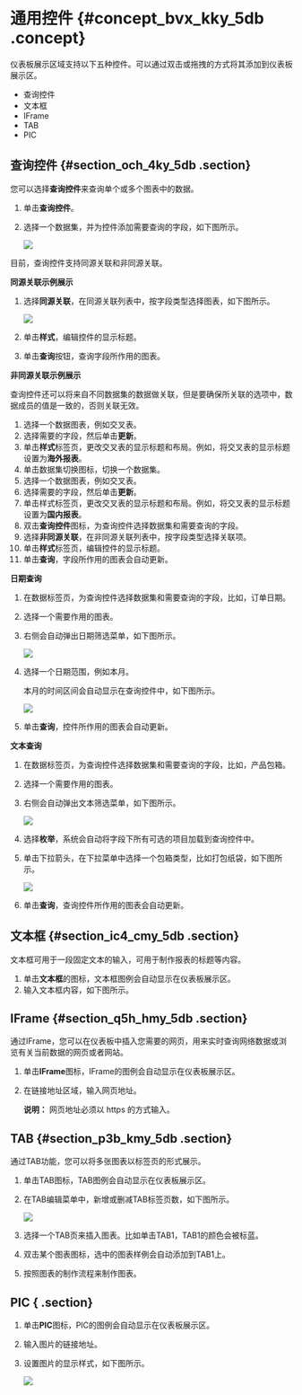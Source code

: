 # 通用控件 {#concept_bvx_kky_5db .concept}

仪表板展示区域支持以下五种控件。可以通过双击或拖拽的方式将其添加到仪表板展示区。

-   查询控件
-   文本框
-   IFrame
-   TAB
-   PIC

## 查询控件 {#section_och_4ky_5db .section}

您可以选择**查询控件**来查询单个或多个图表中的数据。

1.  单击**查询控件**。
2.  选择一个数据集，并为控件添加需要查询的字段，如下图所示。

    ![](http://static-aliyun-doc.oss-cn-hangzhou.aliyuncs.com/assets/img/9118/15332601691485_zh-CN.png)


目前，查询控件支持同源关联和非同源关联。

**同源关联示例展示**

1.  选择**同源关联**，在同源关联列表中，按字段类型选择图表，如下图所示。

    ![](http://static-aliyun-doc.oss-cn-hangzhou.aliyuncs.com/assets/img/9118/15332601691487_zh-CN.png)

2.  单击**样式**，编辑控件的显示标题。
3.  单击**查询**按钮，查询字段所作用的图表。

**非同源关联示例展示**

查询控件还可以将来自不同数据集的数据做关联，但是要确保所关联的选项中，数据成员的值是一致的，否则关联无效。

1.  选择一个数据图表，例如交叉表。
2.  选择需要的字段，然后单击**更新**。
3.  单击**样式**标签页，更改交叉表的显示标题和布局。例如，将交叉表的显示标题设置为**海外报表**。
4.  单击数据集切换图标，切换一个数据集。
5.  选择一个数据图表，例如交叉表。
6.  选择需要的字段，然后单击**更新**。
7.  单击样式标签页，更改交叉表的显示标题和布局。例如，将交叉表的显示标题设置为**国内报表**。
8.  双击**查询控件**图标，为查询控件选择数据集和需要查询的字段。
9.  选择**非同源关联**，在非同源关联列表中，按字段类型选择关联项。
10. 单击**样式**标签页，编辑控件的显示标题。
11. 单击**查询**，字段所作用的图表会自动更新。

**日期查询**

1.  在数据标签页，为查询控件选择数据集和需要查询的字段，比如，订单日期。
2.  选择一个需要作用的图表。
3.  右侧会自动弹出日期筛选菜单，如下图所示。

    ![](http://static-aliyun-doc.oss-cn-hangzhou.aliyuncs.com/assets/img/9118/15332601691492_zh-CN.png)

4.  选择一个日期范围，例如本月。

    本月的时间区间会自动显示在查询控件中，如下图所示。

    ![](http://static-aliyun-doc.oss-cn-hangzhou.aliyuncs.com/assets/img/9118/15332601691494_zh-CN.png)

5.  单击**查询**，控件所作用的图表会自动更新。

**文本查询**

1.  在数据标签页，为查询控件选择数据集和需要查询的字段，比如，产品包箱。
2.  选择一个需要作用的图表。
3.  右侧会自动弹出文本筛选菜单，如下图所示。

    ![](http://static-aliyun-doc.oss-cn-hangzhou.aliyuncs.com/assets/img/9118/15332601691496_zh-CN.png)

4.  选择**枚举**，系统会自动将字段下所有可选的项目加载到查询控件中。
5.  单击下拉箭头，在下拉菜单中选择一个包箱类型，比如打包纸袋，如下图所示。

    ![](http://static-aliyun-doc.oss-cn-hangzhou.aliyuncs.com/assets/img/9118/15332601691497_zh-CN.png)

6.  单击**查询**，查询控件所作用的图表会自动更新。

## 文本框 {#section_ic4_cmy_5db .section}

文本框可用于一段固定文本的输入，可用于制作报表的标题等内容。

1.  单击**文本框**的图标，文本框图例会自动显示在仪表板展示区。
2.  输入文本框内容，如下图所示。

## IFrame {#section_q5h_hmy_5db .section}

通过IFrame，您可以在仪表板中插入您需要的网页，用来实时查询网络数据或浏览有关当前数据的网页或者网站。

1.  单击**IFrame**图标，IFrame的图例会自动显示在仪表板展示区。
2.  在链接地址区域，输入网页地址。

    **说明：** 网页地址必须以 https 的方式输入。


## TAB {#section_p3b_kmy_5db .section}

通过TAB功能，您可以将多张图表以标签页的形式展示。

1.  单击TAB图标，TAB图例会自动显示在仪表板展示区。
2.  在TAB编辑菜单中，新增或删减TAB标签页数，如下图所示。

    ![](http://static-aliyun-doc.oss-cn-hangzhou.aliyuncs.com/assets/img/9118/15332601696950_zh-CN.png)

3.  选择一个TAB页来插入图表。比如单击TAB1，TAB1的颜色会被标蓝。
4.  双击某个图表图标，选中的图表样例会自动添加到TAB1上。
5.  按照图表的制作流程来制作图表。

## PIC { .section}

1.  单击**PIC**图标，PIC的图例会自动显示在仪表板展示区。
2.  输入图片的链接地址。
3.  设置图片的显示样式，如下图所示。

    ![](http://static-aliyun-doc.oss-cn-hangzhou.aliyuncs.com/assets/img/9118/15332601696952_zh-CN.png)


